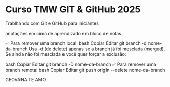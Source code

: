 # Curso TMW GIT & GitHub 2025

Trablhando com Git e GitHub para iniciantes

anotações em cima de aprendizado em bloco de notas

✅ Para remover uma branch local:
bash
Copiar
Editar
git branch -d nome-da-branch
Usa -d (de delete) apenas se a branch já foi mesclada (merged).
Se ainda não foi mesclada e você quer forçar a exclusão:

bash
Copiar
Editar
git branch -D nome-da-branch
✅ Para remover uma branch remota:
bash
Copiar
Editar
git push origin --delete nome-da-branch

GEOVANA TE AMO